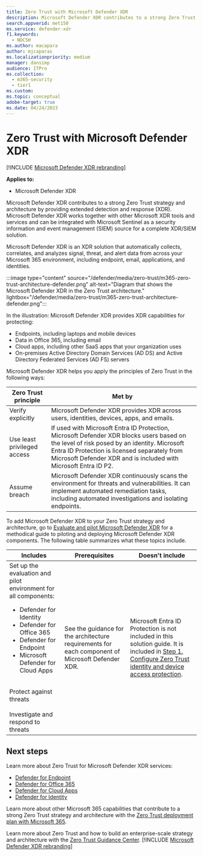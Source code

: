 ```yaml
---
title: Zero Trust with Microsoft Defender XDR
description: Microsoft Defender XDR contributes to a strong Zero Trust strategy and architecture
search.appverid: met150
ms.service: defender-xdr
f1.keywords:
  - NOCSH
ms.author: macapara
author: mjcaparas
ms.localizationpriority: medium
manager: dansimp
audience: ITPro
ms.collection:
  - m365-security
  - tier1
ms.custom: 
ms.topic: conceptual
adobe-target: true
ms.date: 04/24/2023
---
```


# Zero Trust with Microsoft Defender XDR

[!INCLUDE [Microsoft Defender XDR rebranding](../includes/microsoft-defender.md)]

**Applies to:**

- Microsoft Defender XDR

Microsoft Defender XDR contributes to a strong Zero Trust strategy and architecture by providing extended detection and response (XDR). Microsoft Defender XDR works together with other Microsoft XDR tools and services and can be integrated with Microsoft Sentinel as a security information and event management (SIEM) source for a complete XDR/SIEM solution.

Microsoft Defender XDR is an XDR solution that automatically collects, correlates, and analyzes signal, threat, and alert data from across your Microsoft 365 environment, including endpoint, email, applications, and identities.

:::image type="content" source="/defender/media/zero-trust/m365-zero-trust-architecture-defender.png" alt-text="Diagram that shows the Microsoft Defender XDR in the Zero Trust architecture." lightbox="/defender/media/zero-trust/m365-zero-trust-architecture-defender.png":::

In the illustration: Microsoft Defender XDR provides XDR capabilities for protecting:

- Endpoints, including laptops and mobile devices
- Data in Office 365, including email
- Cloud apps, including other SaaS apps that your organization uses
- On-premises Active Directory Domain Services (AD DS) and Active Directory Federated Services (AD FS) servers

Microsoft Defender XDR helps you apply the principles of Zero Trust in the following ways:

| Zero Trust principle | Met by |
| --- | --- |
| Verify explicitly | Microsoft Defender XDR provides XDR across users, identities, devices, apps, and emails.  |
| Use least privileged access | If used with Microsoft Entra ID Protection, Microsoft Defender XDR blocks users based on the level of risk posed by an identity. Microsoft Entra ID Protection is licensed separately from Microsoft Defender XDR and is included with Microsoft Entra ID P2.  |
| Assume breach | Microsoft Defender XDR continuously scans the environment for threats and vulnerabilities. It can implement automated remediation tasks, including automated investigations and isolating endpoints. |

To add Microsoft Defender XDR to your Zero Trust strategy and architecture, go to [Evaluate and pilot Microsoft Defender XDR](eval-overview.md) for a methodical guide to piloting and deploying Microsoft Defender XDR components. The following table summarizes what these topics include.

|Includes|Prerequisites|Doesn't include|
|---------|---------|---------|
| Set up the evaluation and pilot environment for all components: <ul><li>Defender for Identity</li><li>Defender for Office 365</li><li>Defender for Endpoint</li><li>Microsoft Defender for Cloud Apps</li></ul> <br> Protect against threats <br><br> Investigate and respond to threats | See the guidance for the architecture requirements for each component of Microsoft Defender XDR. | Microsoft Entra ID Protection is not included in this solution guide. It is included in [Step 1. Configure Zero Trust identity and device access protection](/microsoft-365/security/microsoft-365-zero-trust#step-1-configure-zero-trust-identity-and-device-access-protection-starting-point-policies). |

## Next steps

Learn more about Zero Trust for Microsoft Defender XDR services:

- [Defender for Endpoint](../defender-endpoint/zero-trust-with-microsoft-defender-endpoint.md)
- [Defender for Office 365](/defender-office-365/zero-trust-with-microsoft-365-defender-office-365)
- [Defender for Cloud Apps](/defender-cloud-apps/zero-trust)
- [Defender for Identity](/defender-for-identity/zero-trust)

Learn more about other Microsoft 365 capabilities that contribute to a strong Zero Trust strategy and architecture with the [Zero Trust deployment plan with Microsoft 365](/microsoft-365/security/microsoft-365-zero-trust).

Learn more about Zero Trust and how to build an enterprise-scale strategy and architecture with the [Zero Trust Guidance Center](/security/zero-trust).
[!INCLUDE [Microsoft Defender XDR rebranding](../includes/defender-m3d-techcommunity.md)]
